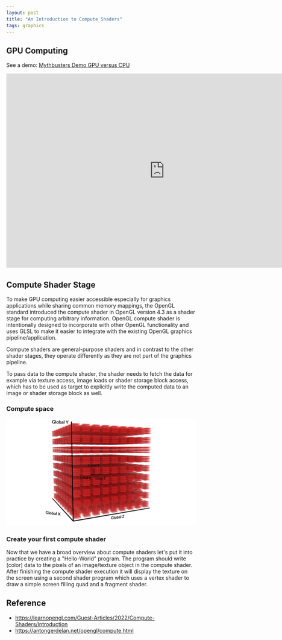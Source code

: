 ```yaml
---
layout: post
title: "An Introduction to Compute Shaders"
tags: graphics
---
```


## GPU Computing

See a demo: [Mythbusters Demo GPU versus CPU](https://www.youtube.com/watch?v=-P28LKWTzrI)
<iframe width="840" height="515" src="https://www.youtube.com/embed/-P28LKWTzrI" title="Mythbusters Demo GPU versus CPU" frameborder="0" allow="accelerometer; autoplay; clipboard-write; encrypted-media; gyroscope; picture-in-picture; web-share" allowfullscreen></iframe>

## Compute Shader Stage

To make GPU computing easier accessible especially for graphics applications while sharing common memory mappings, the OpenGL standard introduced the compute shader in OpenGL version 4.3 as a shader stage for computing arbitrary information. OpenGL compute shader is intentionally designed to incorporate with other OpenGL functionality and uses GLSL to make it easier to integrate with the existing OpenGL graphics pipeline/application.

Compute shaders are general-purpose shaders and in contrast to the other shader stages, they operate differently as they are not part of the graphics pipeline.

To pass data to the compute shader, the shader needs to fetch the data for example via texture access, image loads or shader storage block access, which has to be used as target to explicitly write the computed data to an image or shader storage block as well.

### Compute space

![local space](/assets/snip-images/local_space.png)

### Create your first compute shader

Now that we have a broad overview about compute shaders let's put it into practice by creating a "Hello-World" program. The program should write (color) data to the pixels of an image/texture object in the compute shader. After finishing the compute shader execution it will display the texture on the screen using a second shader program which uses a vertex shader to draw a simple screen filling quad and a fragment shader.

## Reference

- <https://learnopengl.com/Guest-Articles/2022/Compute-Shaders/Introduction>
- <https://antongerdelan.net/opengl/compute.html>
